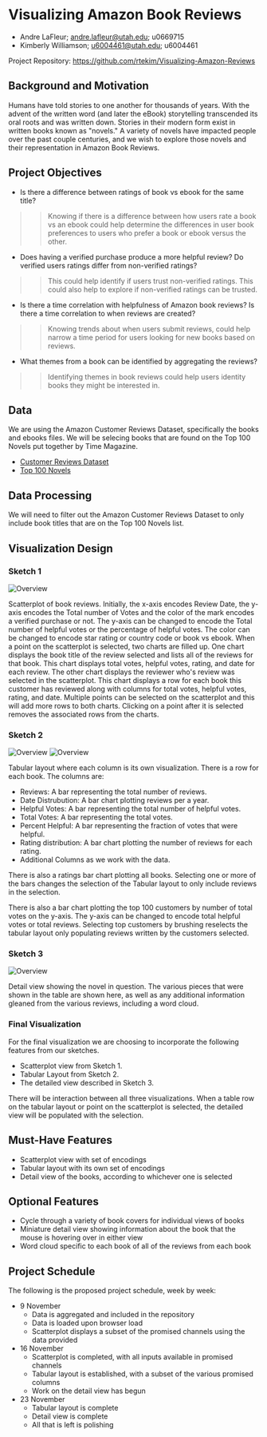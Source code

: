 # Visualizing Amazon Book Reviews
* Andre LaFleur; andre.lafleur@utah.edu; u0669715
* Kimberly Williamson; u6004461@utah.edu; u6004461

Project Repository: https://github.com/rtekim/Visualizing-Amazon-Reviews

## Background and Motivation

Humans have told stories to one another for thousands of years. With the advent of the written word (and later the eBook) storytelling transcended its oral roots and was written down. Stories in their modern form exist in written books known as "novels." A variety of novels have impacted people over the past couple centuries, and we wish to explore those novels and their representation in Amazon Book Reviews.

## Project Objectives
* Is there a difference between ratings of book vs ebook for the same title?
>>Knowing if there is a difference between how users rate a book vs an ebook could help determine the differences in user book preferences to users who prefer a book or ebook versus the other. 
* Does having a verified purchase produce a more helpful review? Do verified users ratings differ from non-verified ratings?
>>This could help identify if users trust non-verified ratings. This could also help to explore if non-verified ratings can be trusted. 
* Is there a time correlation with helpfulness of Amazon book reviews? Is there a time correlation to when reviews are created?
>>Knowing trends about when users submit reviews, could help narrow a time period for users looking for new books based on reviews.
* What themes from a book can be identified by aggregating the reviews?
>>Identifying themes in book reviews could help users identity books they might be interested in.

## Data

We are using the Amazon Customer Reviews Dataset, specifically the books and ebooks files. We will be selecing books that are found on the Top 100 Novels put together by Time Magazine. 

* [Customer Reviews Dataset](https://s3.amazonaws.com/amazon-reviews-pds/readme.html)
* [Top 100 Novels](http://entertainment.time.com/2005/10/16/all-time-100-novels/slide/all/)

## Data Processing

We will need to filter out the Amazon Customer Reviews Dataset to only include book titles that are on the Top 100 Novels list.

## Visualization Design

### Sketch 1

![Overview](figs/sketch1.png)

Scatterplot of book reviews. Initially, the x-axis encodes Review Date, the y-axis encodes the Total number of Votes and the color of the mark encodes a verified purchase or not. The y-axis can be changed to encode the Total number of helpful votes or the percentage of helpful votes. The color can be changed to encode star rating or country code or book vs ebook. When a point on the scatterplot is selected, two charts are filled up. One chart displays the book title of the review selected and lists all of the reviews for that book. This chart displays total votes, helpful votes, rating, and date for each review. The other chart displays the reviewer who's review was selected in the scatterplot. This chart displays a row for each book this customer has reviewed along with columns for total votes, helpful votes, rating, and date. Multiple points can be selected on the scatterplot and this will add more rows to both charts. Clicking on a point after it is selected removes the associated rows from the charts.

### Sketch 2

![Overview](figs/sketch2_1.jpg)
![Overview](figs/sketch2_2.jpg)

Tabular layout where each column is its own visualization. There is a row for each book. The columns are:
* Reviews: A bar representing the total number of reviews.
* Date Distrubution: A bar chart plotting reviews per a year.
* Helpful Votes: A bar representing the total number of helpful votes.
* Total Votes: A bar representing the total votes.
* Percent Helpful: A bar representing the fraction of votes that were helpful.
* Rating distribution: A bar chart plotting the number of reviews for each rating.
* Additional Columns as we work with the data.

There is also a ratings bar chart plotting all books. Selecting one or more of the bars changes the selection of the Tabular layout to only include reviews in the selection.

There is also a bar chart plotting the top 100 customers by number of total votes on the y-axis. The y-axis can be changed to encode total helpful votes or total reviews. Selecting top customers by brushing reselects the tabular layout only populating reviews written by the customers selected. 

### Sketch 3

![Overview](figs/sketch3.jpg)

Detail view showing the novel in question. The various pieces that were shown in the table are shown here, as well as any additional information gleaned from the various reviews, including a word cloud.

### Final Visualization

For the final visualization we are choosing to incorporate the following features from our sketches.
* Scatterplot view from Sketch 1.
* Tabular Layout from Sketch 2.
* The detailed view described in Sketch 3.

There will be interaction between all three visualizations. When a table row on the tabular layout or point on the scatterplot is selected, the detailed view will be populated with the selection.  

## Must-Have Features

* Scatterplot view with set of encodings
* Tabular layout with its own set of encodings
* Detail view of the books, according to whichever one is selected

## Optional Features

* Cycle through a variety of book covers for individual views of books
* Miniature detail view showing information about the book that the mouse is hovering over in either view
* Word cloud specific to each book of all of the reviews from each book

## Project Schedule

The following is the proposed project schedule, week by week:

* 9 November
	* Data is aggregated and included in the repository
	* Data is loaded upon browser load
	* Scatterplot displays a subset of the promised channels using the data provided
* 16 November
	* Scatterplot is completed, with all inputs available in promised channels
	* Tabular layout is established, with a subset of the various promised columns
	* Work on the detail view has begun
* 23 November
	* Tabular layout is complete
	* Detail view is complete
	* All that is left is polishing
